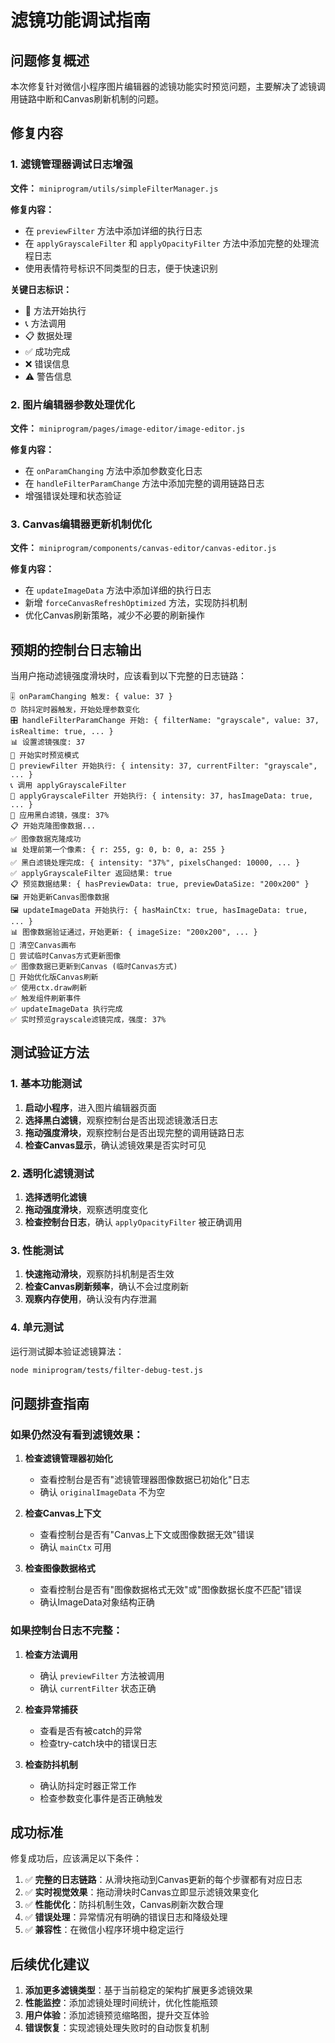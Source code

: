 # 滤镜功能调试指南

## 问题修复概述

本次修复针对微信小程序图片编辑器的滤镜功能实时预览问题，主要解决了滤镜调用链路中断和Canvas刷新机制的问题。

## 修复内容

### 1. 滤镜管理器调试日志增强

**文件：** `miniprogram/utils/simpleFilterManager.js`

**修复内容：**
- 在 `previewFilter` 方法中添加详细的执行日志
- 在 `applyGrayscaleFilter` 和 `applyOpacityFilter` 方法中添加完整的处理流程日志
- 使用表情符号标识不同类型的日志，便于快速识别

**关键日志标识：**
- 🎯 方法开始执行
- 📞 方法调用
- 📋 数据处理
- ✅ 成功完成
- ❌ 错误信息
- ⚠️ 警告信息

### 2. 图片编辑器参数处理优化

**文件：** `miniprogram/pages/image-editor/image-editor.js`

**修复内容：**
- 在 `onParamChanging` 方法中添加参数变化日志
- 在 `handleFilterParamChange` 方法中添加完整的调用链路日志
- 增强错误处理和状态验证

### 3. Canvas编辑器更新机制优化

**文件：** `miniprogram/components/canvas-editor/canvas-editor.js`

**修复内容：**
- 在 `updateImageData` 方法中添加详细的执行日志
- 新增 `forceCanvasRefreshOptimized` 方法，实现防抖机制
- 优化Canvas刷新策略，减少不必要的刷新操作

## 预期的控制台日志输出

当用户拖动滤镜强度滑块时，应该看到以下完整的日志链路：

```
🎚️ onParamChanging 触发: { value: 37 }
⏰ 防抖定时器触发，开始处理参数变化
🎛️ handleFilterParamChange 开始: { filterName: "grayscale", value: 37, isRealtime: true, ... }
📊 设置滤镜强度: 37
🔄 开始实时预览模式
🎯 previewFilter 开始执行: { intensity: 37, currentFilter: "grayscale", ... }
📞 调用 applyGrayscaleFilter
🎨 applyGrayscaleFilter 开始执行: { intensity: 37, hasImageData: true, ... }
🎯 应用黑白滤镜，强度: 37%
📋 开始克隆图像数据...
✅ 图像数据克隆成功
📊 处理前第一个像素: { r: 255, g: 0, b: 0, a: 255 }
✅ 黑白滤镜处理完成: { intensity: "37%", pixelsChanged: 10000, ... }
✅ applyGrayscaleFilter 返回结果: true
📋 预览数据结果: { hasPreviewData: true, previewDataSize: "200x200" }
🖼️ 开始更新Canvas图像数据
🖼️ updateImageData 开始执行: { hasMainCtx: true, hasImageData: true, ... }
📊 图像数据验证通过，开始更新: { imageSize: "200x200", ... }
🧹 清空Canvas画布
🔄 尝试临时Canvas方式更新图像
✅ 图像数据已更新到Canvas (临时Canvas方式)
🔄 开始优化版Canvas刷新
✅ 使用ctx.draw刷新
✅ 触发组件刷新事件
✅ updateImageData 执行完成
✅ 实时预览grayscale滤镜完成，强度: 37%
```

## 测试验证方法

### 1. 基本功能测试

1. **启动小程序**，进入图片编辑器页面
2. **选择黑白滤镜**，观察控制台是否出现滤镜激活日志
3. **拖动强度滑块**，观察控制台是否出现完整的调用链路日志
4. **检查Canvas显示**，确认滤镜效果是否实时可见

### 2. 透明化滤镜测试

1. **选择透明化滤镜**
2. **拖动强度滑块**，观察透明度变化
3. **检查控制台日志**，确认 `applyOpacityFilter` 被正确调用

### 3. 性能测试

1. **快速拖动滑块**，观察防抖机制是否生效
2. **检查Canvas刷新频率**，确认不会过度刷新
3. **观察内存使用**，确认没有内存泄漏

### 4. 单元测试

运行测试脚本验证滤镜算法：

```bash
node miniprogram/tests/filter-debug-test.js
```

## 问题排查指南

### 如果仍然没有看到滤镜效果：

1. **检查滤镜管理器初始化**
   - 查看控制台是否有"滤镜管理器图像数据已初始化"日志
   - 确认 `originalImageData` 不为空

2. **检查Canvas上下文**
   - 查看控制台是否有"Canvas上下文或图像数据无效"错误
   - 确认 `mainCtx` 可用

3. **检查图像数据格式**
   - 查看控制台是否有"图像数据格式无效"或"图像数据长度不匹配"错误
   - 确认ImageData对象结构正确

### 如果控制台日志不完整：

1. **检查方法调用**
   - 确认 `previewFilter` 方法被调用
   - 确认 `currentFilter` 状态正确

2. **检查异常捕获**
   - 查看是否有被catch的异常
   - 检查try-catch块中的错误日志

3. **检查防抖机制**
   - 确认防抖定时器正常工作
   - 检查参数变化事件是否正确触发

## 成功标准

修复成功后，应该满足以下条件：

1. ✅ **完整的日志链路**：从滑块拖动到Canvas更新的每个步骤都有对应日志
2. ✅ **实时视觉效果**：拖动滑块时Canvas立即显示滤镜效果变化
3. ✅ **性能优化**：防抖机制生效，Canvas刷新次数合理
4. ✅ **错误处理**：异常情况有明确的错误日志和降级处理
5. ✅ **兼容性**：在微信小程序环境中稳定运行

## 后续优化建议

1. **添加更多滤镜类型**：基于当前稳定的架构扩展更多滤镜效果
2. **性能监控**：添加滤镜处理时间统计，优化性能瓶颈
3. **用户体验**：添加滤镜预览缩略图，提升交互体验
4. **错误恢复**：实现滤镜处理失败时的自动恢复机制
